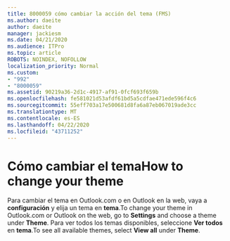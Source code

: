 ```yaml
---
title: 8000059 cómo cambiar la acción del tema (FMS)
ms.author: daeite
author: daeite
manager: jackiesm
ms.date: 04/21/2020
ms.audience: ITPro
ms.topic: article
ROBOTS: NOINDEX, NOFOLLOW
localization_priority: Normal
ms.custom:
- "992"
- "8000059"
ms.assetid: 90219a36-2d1c-4917-af91-0fcf693f659b
ms.openlocfilehash: fe581021d53afdf61bd5a5cdfae471ede596f4c6
ms.sourcegitcommit: 55eff703a17e500681d8fa6a87eb067019ade3cc
ms.translationtype: MT
ms.contentlocale: es-ES
ms.lasthandoff: 04/22/2020
ms.locfileid: "43711252"
---
```

# <a name="how-to-change-your-theme"></a><span data-ttu-id="70df9-102">Cómo cambiar el tema</span><span class="sxs-lookup"><span data-stu-id="70df9-102">How to change your theme</span></span>

<span data-ttu-id="70df9-103">Para cambiar el tema en Outlook.com o en Outlook en la web, vaya a **configuración** y elija un tema en **tema**.</span><span class="sxs-lookup"><span data-stu-id="70df9-103">To change your theme in Outlook.com or Outlook on the web, go to **Settings** and choose a theme under **Theme**.</span></span> <span data-ttu-id="70df9-104">Para ver todos los temas disponibles, seleccione **Ver todos** en **tema**.</span><span class="sxs-lookup"><span data-stu-id="70df9-104">To see all available themes, select **View all** under **Theme**.</span></span>
  